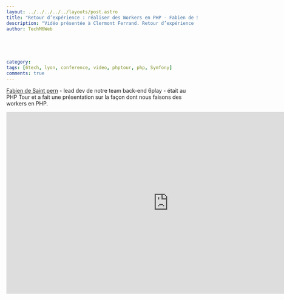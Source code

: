 ```yaml
---
layout: ../../../../../layouts/post.astro
title: "Retour d’expérience : réaliser des Workers en PHP - Fabien de Saint pern au PHP Tour 2016 "
description: "Vidéo présentée à Clermont Ferrand. Retour d’expérience : réaliser des Workers en PHP - Fabien de Saint pern - PHP Tour 2016 "
author: TechM6Web


  
  
  
category:
tags: [6tech, lyon, conference, video, phptour, php, Symfony]
comments: true
---
```



[Fabien de Saint pern](https://twitter.com/fabdsp) - lead dev de notre team back-end 6play - était au PHP Tour et a fait une présentation sur la façon dont nous faisons des workers en PHP.

<iframe width="853" height="480" src="https://www.youtube.com/embed/0A5tbrMarGA" frameborder="0" allowfullscreen></iframe>

